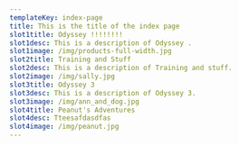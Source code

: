 ```yaml
---
templateKey: index-page
title: This is the title of the index page
slot1title: Odyssey !!!!!!!!
slot1desc: This is a description of Odyssey .
slot1image: /img/products-full-width.jpg
slot2title: Training and Stuff
slot2desc: This is a description of Training and stuff.
slot2image: /img/sally.jpg
slot3title: Odyssey 3
slot3desc: This is a description of Odyssey 3.
slot3image: /img/ann_and_dog.jpg
slot4title: Peanut's Adventures
slot4desc: Tteesafdasdfas
slot4image: /img/peanut.jpg
---
```


